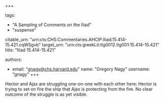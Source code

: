 +++

tags:
- "A Sampling of Comments on the Iliad"
- "suspense"

citable_urn: "urn:cts:CHS:Commentaries.AHCIP:Iliad.15.414-15.421.cqWSgvb"
target_urn: "urn:cts:greekLit:tlg0012.tlg001:15.414-15.421"
title: "Iliad 15.414-15.421"

authors:
- email: "gnagy@chs.harvard.edu"
  name: "Gregory Nagy"
  username: "gnagy"
+++

<p>Hector and Ajax are struggling one-on-one with each other here: Hector is trying to set on fire the ship that Ajax is protecting from the fire. No clear outcome of the struggle is as yet visible.  </p>